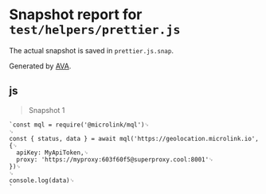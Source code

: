 # Snapshot report for `test/helpers/prettier.js`

The actual snapshot is saved in `prettier.js.snap`.

Generated by [AVA](https://avajs.dev).

## js

> Snapshot 1

    `const mql = require('@microlink/mql')␊
    ␊
    const { status, data } = await mql('https://geolocation.microlink.io', {␊
      apiKey: MyApiToken,␊
      proxy: 'https://myproxy:603f60f5@superproxy.cool:8001'␊
    })␊
    ␊
    console.log(data)␊
    `
